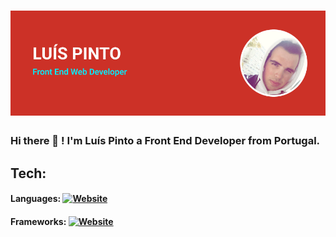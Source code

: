 # ![preview](banner.png)

### Hi there 👋 ! I'm Luís Pinto a Front End Developer from Portugal.

## Tech:


#### Languages: <a href="https://pt.wikipedia.org/wiki/HTML5" target="_blank"><img alt="Website" src="https://img.shields.io/twitter/url?label=HTML5&logo=html5&style=social&url=https%3A%2F%2Freactjs.org%2F"></a>

#### Frameworks:  <a href="https://reactjs.org/" target="_blank"><img alt="Website" src="https://img.shields.io/twitter/url?label=React&logo=React&logoColor=%2342d4f5&style=social&url=https%3A%2F%2Freactjs.org%2F"></a>




